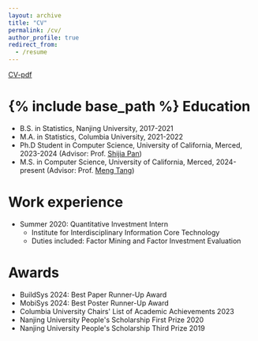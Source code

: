 ```yaml
---
layout: archive
title: "CV"
permalink: /cv/
author_profile: true
redirect_from:
  - /resume
---
```


[CV-pdf](http:ajay0422.github.io/assets/CV_Shangjie.pdf)

{% include base_path %}
Education
======
* B.S. in Statistics, Nanjing University, 2017-2021
* M.A. in Statistics, Columbia University, 2021-2022
* Ph.D Student in Computer Science, University of California, Merced, 2023-2024 (Advisor: Prof. [Shijia Pan](https://www.panslab.com/news))
* M.S. in Computer Science, University of California, Merced, 2024-present (Advisor: Prof. [Meng Tang](http://mengtang.org/))

Work experience
======
* Summer 2020: Quantitative Investment Intern
  * Institute for Interdisciplinary Information Core Technology
  * Duties included: Factor Mining and Factor Investment Evaluation
  
Awards
=====
* BuildSys 2024: Best Paper Runner-Up Award
* MobiSys 2024: Best Poster Runner-Up Award
* Columbia University Chairs' List of Academic Achievements 2023
* Nanjing University People's Scholarship First Prize 2020
* Nanjing University People's Scholarship Third Prize 2019

<!-- Skills
======
* Python, R, Matlab
* Machine Learning
  * Statistical Learning 
  * Deep Learning
  * Reinforcement Learning -->

